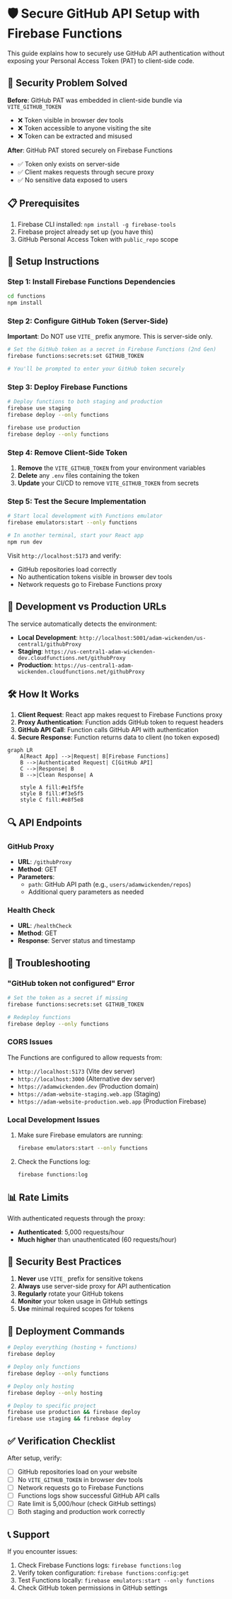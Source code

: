 # 🛡️ Secure GitHub API Setup with Firebase Functions

This guide explains how to securely use GitHub API authentication without exposing your Personal Access Token (PAT) to client-side code.

## 🚨 Security Problem Solved

**Before**: GitHub PAT was embedded in client-side bundle via `VITE_GITHUB_TOKEN`

- ❌ Token visible in browser dev tools
- ❌ Token accessible to anyone visiting the site
- ❌ Token can be extracted and misused

**After**: GitHub PAT stored securely on Firebase Functions

- ✅ Token only exists on server-side
- ✅ Client makes requests through secure proxy
- ✅ No sensitive data exposed to users

## 📋 Prerequisites

1. Firebase CLI installed: `npm install -g firebase-tools`
2. Firebase project already set up (you have this)
3. GitHub Personal Access Token with `public_repo` scope

## 🚀 Setup Instructions

### Step 1: Install Firebase Functions Dependencies

```bash
cd functions
npm install
```

### Step 2: Configure GitHub Token (Server-Side)

**Important**: Do NOT use `VITE_` prefix anymore. This is server-side only.

```bash
# Set the GitHub token as a secret in Firebase Functions (2nd Gen)
firebase functions:secrets:set GITHUB_TOKEN

# You'll be prompted to enter your GitHub token securely
```

### Step 3: Deploy Firebase Functions

```bash
# Deploy functions to both staging and production
firebase use staging
firebase deploy --only functions

firebase use production
firebase deploy --only functions
```

### Step 4: Remove Client-Side Token

1. **Remove** the `VITE_GITHUB_TOKEN` from your environment variables
2. **Delete** any `.env` files containing the token
3. **Update** your CI/CD to remove `VITE_GITHUB_TOKEN` from secrets

### Step 5: Test the Secure Implementation

```bash
# Start local development with Functions emulator
firebase emulators:start --only functions

# In another terminal, start your React app
npm run dev
```

Visit `http://localhost:5173` and verify:

- GitHub repositories load correctly
- No authentication tokens visible in browser dev tools
- Network requests go to Firebase Functions proxy

## 🔧 Development vs Production URLs

The service automatically detects the environment:

- **Local Development**: `http://localhost:5001/adam-wickenden/us-central1/githubProxy`
- **Staging**: `https://us-central1-adam-wickenden-dev.cloudfunctions.net/githubProxy`
- **Production**: `https://us-central1-adam-wickenden.cloudfunctions.net/githubProxy`

## 🛠️ How It Works

1. **Client Request**: React app makes request to Firebase Functions proxy
2. **Proxy Authentication**: Function adds GitHub token to request headers
3. **GitHub API Call**: Function calls GitHub API with authentication
4. **Secure Response**: Function returns data to client (no token exposed)

```mermaid
graph LR
    A[React App] -->|Request| B[Firebase Functions]
    B -->|Authenticated Request| C[GitHub API]
    C -->|Response| B
    B -->|Clean Response| A

    style A fill:#e1f5fe
    style B fill:#f3e5f5
    style C fill:#e8f5e8
```

## 🔍 API Endpoints

### GitHub Proxy

- **URL**: `/githubProxy`
- **Method**: GET
- **Parameters**:
  - `path`: GitHub API path (e.g., `users/adamwickenden/repos`)
  - Additional query parameters as needed

### Health Check

- **URL**: `/healthCheck`
- **Method**: GET
- **Response**: Server status and timestamp

## 🐛 Troubleshooting

### "GitHub token not configured" Error

```bash
# Set the token as a secret if missing
firebase functions:secrets:set GITHUB_TOKEN

# Redeploy functions
firebase deploy --only functions
```

### CORS Issues

The Functions are configured to allow requests from:

- `http://localhost:5173` (Vite dev server)
- `http://localhost:3000` (Alternative dev server)
- `https://adamwickenden.dev` (Production domain)
- `https://adam-website-staging.web.app` (Staging)
- `https://adam-website-production.web.app` (Production Firebase)

### Local Development Issues

1. Make sure Firebase emulators are running:

   ```bash
   firebase emulators:start --only functions
   ```

2. Check the Functions log:
   ```bash
   firebase functions:log
   ```

## 📊 Rate Limits

With authenticated requests through the proxy:

- **Authenticated**: 5,000 requests/hour
- **Much higher** than unauthenticated (60 requests/hour)

## 🔐 Security Best Practices

1. **Never** use `VITE_` prefix for sensitive tokens
2. **Always** use server-side proxy for API authentication
3. **Regularly** rotate your GitHub tokens
4. **Monitor** your token usage in GitHub settings
5. **Use** minimal required scopes for tokens

## 🚀 Deployment Commands

```bash
# Deploy everything (hosting + functions)
firebase deploy

# Deploy only functions
firebase deploy --only functions

# Deploy only hosting
firebase deploy --only hosting

# Deploy to specific project
firebase use production && firebase deploy
firebase use staging && firebase deploy
```

## ✅ Verification Checklist

After setup, verify:

- [ ] GitHub repositories load on your website
- [ ] No `VITE_GITHUB_TOKEN` in browser dev tools
- [ ] Network requests go to Firebase Functions
- [ ] Functions logs show successful GitHub API calls
- [ ] Rate limit is 5,000/hour (check GitHub settings)
- [ ] Both staging and production work correctly

## 📞 Support

If you encounter issues:

1. Check Firebase Functions logs: `firebase functions:log`
2. Verify token configuration: `firebase functions:config:get`
3. Test Functions locally: `firebase emulators:start --only functions`
4. Check GitHub token permissions in GitHub settings
